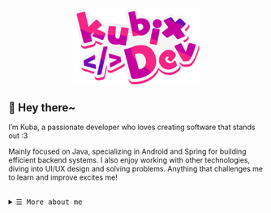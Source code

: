 <!-- Profile logo -->
<p align="center">
  <img src="https://raw.githubusercontent.com/kubixDev/kubixDev/refs/heads/main/logo.png" width="250">
</p>


<!-- Main title -->
<h2 align="left">
    💖 Hey there~
</h2>


<!-- Short description -->
<p align="left"> I’m Kuba, a passionate developer who loves creating software that stands out :3 </p>
<p align="left"> Mainly focused on Java, specializing in Android and Spring for building efficient backend systems. I also enjoy working with other technologies, diving into UI/UX design and solving problems. Anything that challenges me to learn and improve excites me! </p>
<br>


<!-- Expand profile details -->
<details align="left">
    <summary><samp> ☰ More about me </samp></summary>
    <br>
    <h2 align="left">
        ⭐ Tech stack
    </h2>
    <h6 align="left">
        Languages
    </h6>
    <img alt="Java Badge" src="https://img.shields.io/badge/Java-b?style=for-the-badge&logo=openjdk&logoColor=%23212529&labelColor=%23f89820&color=%23212529">
    <img alt="Python Badge" src="https://img.shields.io/badge/Python-b?style=for-the-badge&logo=python&logoColor=%23f5f5f5&labelColor=%233776AB&color=%23212529">
    <img alt="JS Badge" src="https://img.shields.io/badge/Javascript-b?style=for-the-badge&logo=javascript&logoColor=%23212529&labelColor=%23F7DF1E&color=%23212529">
    <img alt="TS Badge" src="https://img.shields.io/badge/Typescript-b?style=for-the-badge&logo=typescript&logoColor=%23f5f5f5&labelColor=%2300599C&color=%23212529">
    <img alt="Rust Badge" src="https://img.shields.io/badge/Rust-b?style=for-the-badge&logo=rust&logoColor=%23f5f5f5&labelColor=%23000000&color=%23212529">
    <br>
    <h6 align="left">
        Backend
    </h6>
    <img alt="Spring Badge" src="https://img.shields.io/badge/Spring-b?style=for-the-badge&logo=spring&logoColor=%23f5f5f5&labelColor=%236DB33F&color=%23212529">
    <img alt="Hibernate Badge" src="https://img.shields.io/badge/Hibernate-b?style=for-the-badge&logo=hibernate&logoColor=%23f5f5f5&labelColor=%2359666C&color=%23212529">
    <img alt="Maven Badge" src="https://img.shields.io/badge/Maven-b?style=for-the-badge&logo=apachemaven&logoColor=%23f5f5f5&labelColor=%23C71A36&color=%23212529">
    <img alt="Gradle Badge" src="https://img.shields.io/badge/Gradle-b?style=for-the-badge&logo=gradle&logoColor=%23f5f5f5&labelColor=%2302303A&color=%23212529">
    <br>
    <h6 align="left">
        Frontend
    </h6>
    <img alt="React Badge" src="https://img.shields.io/badge/React-b?style=for-the-badge&logo=react&logoColor=%23212529&labelColor=%2361DAFB&color=%23212529">
    <img alt="Vite Badge" src="https://img.shields.io/badge/Vite-b?style=for-the-badge&logo=vite&logoColor=%23f5f5f5&labelColor=%23646CFF&color=%23212529">
    <img alt="Thymeleaf Badge" src="https://img.shields.io/badge/Thymeleaf-b?style=for-the-badge&logo=thymeleaf&logoColor=%23f5f5f5&labelColor=%23005F0F&color=%23212529">
    <img alt="Bootstrap Badge" src="https://img.shields.io/badge/Bootstrap-b?style=for-the-badge&logo=bootstrap&logoColor=%23f5f5f5&labelColor=%237952B3&color=%23212529">
    <img alt="HTML Badge" src="https://img.shields.io/badge/HTML-b?style=for-the-badge&logo=html5&logoColor=%23f5f5f5&labelColor=%23E34F26&color=%23212529">
    <img alt="CSS Badge" src="https://img.shields.io/badge/CSS-b?style=for-the-badge&logo=css&logoColor=%23f5f5f5&labelColor=%23663399&color=%23212529">
    <br>
    <h6 align="left">
        Databases & Cloud
    </h6>
    <img alt="Firebase Badge" src="https://img.shields.io/badge/Firebase-b?style=for-the-badge&logo=firebase&logoColor=%23f5f5f5&labelColor=%23DD2C00&color=%23212529">
    <img alt="MySQL Badge" src="https://img.shields.io/badge/MySQL-b?style=for-the-badge&logo=mysql&logoColor=%23f5f5f5&labelColor=%234479A1&color=%23212529">
    <img alt="Oracle Badge" src="https://img.shields.io/badge/Oracle-b?style=for-the-badge&logo=oculus&logoColor=%23f5f5f5&labelColor=%23C74634&color=%23212529">
    <img alt="SQLite Badge" src="https://img.shields.io/badge/SQLite-b?style=for-the-badge&logo=sqlite&logoColor=%23f5f5f5&labelColor=%23003B57&color=%23212529">
    <br>
    <h6 align="left">
        Tools & IDEs
    </h6>
    <img alt="IntelliJ Badge" src="https://img.shields.io/badge/Intellij%20idea-b?style=for-the-badge&logo=intellijidea&logoColor=%23f5f5f5&labelColor=%23000000&color=%23212529">
    <img alt="Android Studio Badge" src="https://img.shields.io/badge/Android%20studio-b?style=for-the-badge&logo=androidstudio&logoColor=%23f5f5f5&labelColor=%233DDC84&color=%23212529">
    <img alt="Webstorm Badge" src="https://img.shields.io/badge/Webstorm-b?style=for-the-badge&logo=webstorm&logoColor=%23f5f5f5&labelColor=%23000000&color=%23212529">
    <img alt="Postman Badge" src="https://img.shields.io/badge/Postman-b?style=for-the-badge&logo=postman&logoColor=%23f5f5f5&labelColor=%23FF6C37&color=%23212529">
        <br>
    <h6 align="left">
        Version control & OS
    </h6>
    <img alt="Git Badge" src="https://img.shields.io/badge/Git-b?style=for-the-badge&logo=git&logoColor=%23f5f5f5&labelColor=%23F05032&color=%23212529">
    <img alt="Windows Badge" src="https://img.shields.io/badge/Windows-b?style=for-the-badge&color=%23212529">
    <img alt="Linux Badge" src="https://img.shields.io/badge/Linux-b?style=for-the-badge&color=%23212529">
</details>
